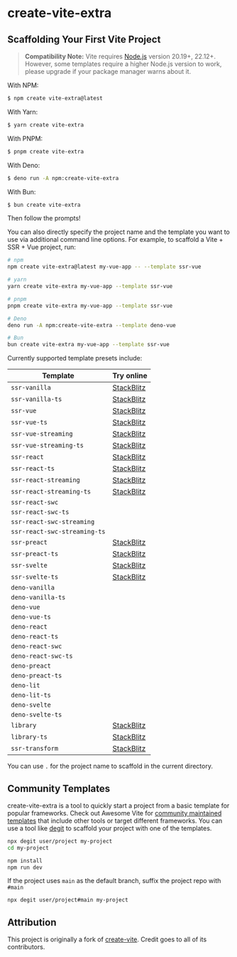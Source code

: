 # create-vite-extra

## Scaffolding Your First Vite Project

> **Compatibility Note:**
> Vite requires [Node.js](https://nodejs.org) version 20.19+, 22.12+. However, some templates require a higher Node.js version to work, please upgrade if your package manager warns about it.

With NPM:

```bash
$ npm create vite-extra@latest
```

With Yarn:

```bash
$ yarn create vite-extra
```

With PNPM:

```bash
$ pnpm create vite-extra
```

With Deno:

```bash
$ deno run -A npm:create-vite-extra
```

With Bun:

```bash
$ bun create vite-extra
```

Then follow the prompts!

You can also directly specify the project name and the template you want to use via additional command line options. For example, to scaffold a Vite + SSR + Vue project, run:

```bash
# npm
npm create vite-extra@latest my-vue-app -- --template ssr-vue

# yarn
yarn create vite-extra my-vue-app --template ssr-vue

# pnpm
pnpm create vite-extra my-vue-app --template ssr-vue

# Deno
deno run -A npm:create-vite-extra --template deno-vue

# Bun
bun create vite-extra my-vue-app --template ssr-vue
```

Currently supported template presets include:

| Template                     | Try online                                                                                                           |
| ---------------------------- | -------------------------------------------------------------------------------------------------------------------- |
| `ssr-vanilla`                | [StackBlitz](https://stackblitz.com/fork/github/bluwy/create-vite-extra/tree/master/template-ssr-vanilla)            |
| `ssr-vanilla-ts`             | [StackBlitz](https://stackblitz.com/fork/github/bluwy/create-vite-extra/tree/master/template-ssr-vanilla-ts)         |
| `ssr-vue`                    | [StackBlitz](https://stackblitz.com/fork/github/bluwy/create-vite-extra/tree/master/template-ssr-vue)                |
| `ssr-vue-ts`                 | [StackBlitz](https://stackblitz.com/fork/github/bluwy/create-vite-extra/tree/master/template-ssr-vue-ts)             |
| `ssr-vue-streaming`          | [StackBlitz](https://stackblitz.com/fork/github/bluwy/create-vite-extra/tree/master/template-ssr-vue-streaming)      |
| `ssr-vue-streaming-ts`       | [StackBlitz](https://stackblitz.com/fork/github/bluwy/create-vite-extra/tree/master/template-ssr-vue-streaming-ts)   |
| `ssr-react`                  | [StackBlitz](https://stackblitz.com/fork/github/bluwy/create-vite-extra/tree/master/template-ssr-react)              |
| `ssr-react-ts`               | [StackBlitz](https://stackblitz.com/fork/github/bluwy/create-vite-extra/tree/master/template-ssr-react-ts)           |
| `ssr-react-streaming`        | [StackBlitz](https://stackblitz.com/fork/github/bluwy/create-vite-extra/tree/master/template-ssr-react-streaming)    |
| `ssr-react-streaming-ts`     | [StackBlitz](https://stackblitz.com/fork/github/bluwy/create-vite-extra/tree/master/template-ssr-react-streaming-ts) |
| `ssr-react-swc`              |                                                                                                                      |
| `ssr-react-swc-ts`           |                                                                                                                      |
| `ssr-react-swc-streaming`    |                                                                                                                      |
| `ssr-react-swc-streaming-ts` |                                                                                                                      |
| `ssr-preact`                 | [StackBlitz](https://stackblitz.com/fork/github/bluwy/create-vite-extra/tree/master/template-ssr-preact)             |
| `ssr-preact-ts`              | [StackBlitz](https://stackblitz.com/fork/github/bluwy/create-vite-extra/tree/master/template-ssr-preact-ts)          |
| `ssr-svelte`                 | [StackBlitz](https://stackblitz.com/fork/github/bluwy/create-vite-extra/tree/master/template-ssr-svelte)             |
| `ssr-svelte-ts`              | [StackBlitz](https://stackblitz.com/fork/github/bluwy/create-vite-extra/tree/master/template-ssr-svelte-ts)          |
| `deno-vanilla`               |                                                                                                                      |
| `deno-vanilla-ts`            |                                                                                                                      |
| `deno-vue`                   |                                                                                                                      |
| `deno-vue-ts`                |                                                                                                                      |
| `deno-react`                 |                                                                                                                      |
| `deno-react-ts`              |                                                                                                                      |
| `deno-react-swc`             |                                                                                                                      |
| `deno-react-swc-ts`          |                                                                                                                      |
| `deno-preact`                |                                                                                                                      |
| `deno-preact-ts`             |                                                                                                                      |
| `deno-lit`                   |                                                                                                                      |
| `deno-lit-ts`                |                                                                                                                      |
| `deno-svelte`                |                                                                                                                      |
| `deno-svelte-ts`             |                                                                                                                      |
| `library`                    | [StackBlitz](https://stackblitz.com/fork/github/bluwy/create-vite-extra/tree/master/template-library)                |
| `library-ts`                 | [StackBlitz](https://stackblitz.com/fork/github/bluwy/create-vite-extra/tree/master/template-library-ts)             |
| `ssr-transform`              | [StackBlitz](https://stackblitz.com/fork/github/bluwy/create-vite-extra/tree/master/template-ssr-transform)          |

You can use `.` for the project name to scaffold in the current directory.

## Community Templates

create-vite-extra is a tool to quickly start a project from a basic template for popular frameworks. Check out Awesome Vite for [community maintained templates](https://github.com/vitejs/awesome-vite#templates) that include other tools or target different frameworks. You can use a tool like [degit](https://github.com/Rich-Harris/degit) to scaffold your project with one of the templates.

```bash
npx degit user/project my-project
cd my-project

npm install
npm run dev
```

If the project uses `main` as the default branch, suffix the project repo with `#main`

```bash
npx degit user/project#main my-project
```

## Attribution

This project is originally a fork of [create-vite](https://github.com/vitejs/vite/tree/main/packages/create-vite). Credit goes to all of its contributors.
